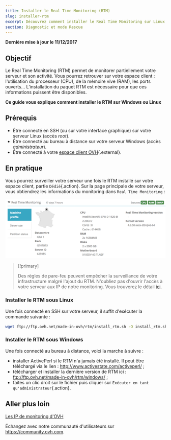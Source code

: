 ```yaml
---
title: Installer le Real Time Monitoring (RTM)
slug: installer-rtm
excerpt: Découvrez comment installer le Real Time Monitoring sur Linux ou Windows
section: Diagnostic et mode Rescue
---
```


**Dernière mise à jour le 11/12/2017**

## Objectif

Le Real Time Monitoring (RTM) permet de monitorer partiellement votre serveur et son activité. Vous pourrez retrouver sur votre espace client : l'utilisation du processeur (CPU), de la mémoire vive (RAM), les ports ouverts... L’installation du paquet RTM est nécessaire pour que ces informations puissent être disponibles.

**Ce guide vous explique comment installer le RTM sur Windows ou Linux**

## Prérequis

- Être connecté en SSH (ou sur votre interface graphique) sur votre serveur Linux (accès *root*).
- Être connecté au bureau à distance sur votre serveur Windows (accès *administrateur*).
- Être connecté à votre [espace client OVH](https://www.ovh.com/auth){.external}.

## En pratique

Vous pourrez surveiller votre serveur une fois le RTM installé sur votre espace client, partie `Dédié`{.action}. Sur la page principale de votre serveur, vous obtiendrez les informations du monitoring dans `Real Time Monitoring` :

![Real Time Monitoring](images/rtm.png)

> [!primary]
>
> Des règles de pare-feu peuvent empêcher la surveillance de votre infrastructure malgré l'ajout du RTM. N'oubliez pas d'ouvrir l'accès à votre serveur aux IP de notre monitoring. Vous trouverez le détail [ici](https://docs.ovh.com/fr/dedicated/monitoring-ip-ovh/).
> 

### Installer le RTM sous Linux

Une fois connecté en SSH sur votre serveur, il suffit d'exécuter la commande suivante :

```sh
wget ftp://ftp.ovh.net/made-in-ovh/rtm/install_rtm.sh -O install_rtm.sh | sh install_rtm.sh
```

### Installer le RTM sous Windows

Une fois connecté au bureau à distance, voici la marche à suivre :

- installer ActivePerl si le RTM n'a jamais été installé. Il peut être téléchargé via le lien : <http://www.activestate.com/activeperl/> ;
- télécharger et installer la dernière version de RTM ici : <ftp://ftp.ovh.net/made-in-ovh/rtm/windows/> ;
- faites un clic droit sur le fichier puis cliquer sur `Exécuter en tant qu'administrateur`{.action}.


## Aller plus loin

[Les IP de monitoring d'OVH](https://docs.ovh.com/fr/dedicated/monitoring-ip-ovh/)

Échangez avec notre communauté d'utilisateurs sur <https://community.ovh.com>.